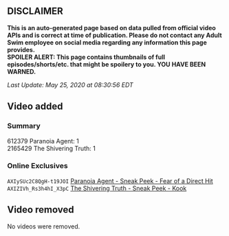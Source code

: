 ## DISCLAIMER
**This is an auto-generated page based on data pulled from official video APIs and is correct at time of publication. Please do not contact any Adult Swim employee on social media regarding any information this page provides.**  
**SPOILER ALERT: This page contains thumbnails of full episodes/shorts/etc. that might be spoilery to you. YOU HAVE BEEN WARNED.**  

_Last Update: May 25, 2020 at 08:30:56 EDT_
## Video added
### Summary
612379 Paranoia Agent: 1  
2165429 The Shivering Truth: 1  
### Online Exclusives
`AXIySUc2C8QgH-t19JOI` [Paranoia Agent - Sneak Peek - Fear of a Direct Hit](https://www.adultswim.com/videos/paranoia-agent/sneak-peek-fear-of-a-direct-hit)  
`AXIZIVh_Rs3h4hI_X3pC` [The Shivering Truth - Sneak Peek - Kook](https://www.adultswim.com/videos/the-shivering-truth/sneak-peek-kook)  
## Video removed
No videos were removed.  
